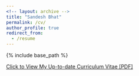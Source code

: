 ```yaml
---
<!-- layout: archive -->
title: "Sandesh Bhat"
permalink: /cv/
author_profile: true
redirect_from:
  - /resume
---
```


{% include base_path %}

[Click to View My Up-to-date Curriculum Vitae [PDF]]()

<!-- <embed src="http://lantaoyu.com/files/lantaoyu_cv.pdf" width="650" height="1800" type='application/pdf'> -->
